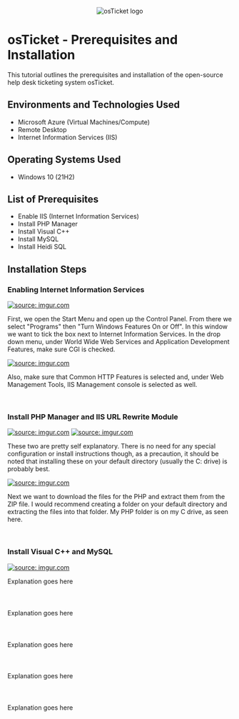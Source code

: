 <p align="center">
<img src="https://i.imgur.com/Clzj7Xs.png" alt="osTicket logo"/>
</p>

<h1>osTicket - Prerequisites and Installation</h1>
This tutorial outlines the prerequisites and installation of the open-source help desk ticketing system osTicket.<br />

<h2>Environments and Technologies Used</h2>

- Microsoft Azure (Virtual Machines/Compute)
- Remote Desktop
- Internet Information Services (IIS)

<h2>Operating Systems Used </h2>

- Windows 10</b> (21H2)

<h2>List of Prerequisites</h2>

- Enable IIS (Internet Information Services)
- Install PHP Manager
- Install Visual C++
- Install MySQL
- Install Heidi SQL

<h2>Installation Steps</h2>

<h3>Enabling Internet Information Services</h3>
<p>
<a href="https://imgur.com/wAAWSLs"><img src="https://i.imgur.com/wAAWSLs.png" title="source: imgur.com" /></a>
</p>
<p>
First, we open the Start Menu and open up the Control Panel. From there we select "Programs" then "Turn Windows Features On or Off". In this window we want to tick the box next to Internet Information Services. In the drop down menu, under World Wide Web Services and Application Development Features, make sure CGI is checked.

<a href="https://imgur.com/7H9Wa0s"><img src="https://i.imgur.com/7H9Wa0s.png?1" title="source: imgur.com" /></a>

Also, make sure that Common HTTP Features is selected and, under Web Management Tools, IIS Management console is selected as well.
</p>
<br />

<h3>Install PHP Manager and IIS URL Rewrite Module</h3>
<p>
<a href="https://imgur.com/jnkI7jX"><img src="https://i.imgur.com/jnkI7jX.png" title="source: imgur.com" /></a>
<a href="https://imgur.com/6g9wfXR"><img src="https://i.imgur.com/6g9wfXR.png" title="source: imgur.com" /></a>
</p>
<p>
These two are pretty self explanatory. There is no need for any special configuration or install instructions though, as a precaution, it should be noted that installing these on your default directory (usually the C: drive) is probably best.
</p>
<p>
<a href="https://imgur.com/viZhZYS"><img src="https://i.imgur.com/viZhZYS.png" title="source: imgur.com" /></a>
</p>
<p>
Next we want to download the files for the PHP and extract them from the ZIP file. I would recommend creating a folder on your default directory and extracting the files into that folder. My PHP folder is on my C drive, as seen here.
</p>
<br />

<h3>Install Visual C++ and MySQL</h3>
<p>
<a href="https://imgur.com/RT2fXLc"><img src="https://i.imgur.com/RT2fXLc.png" title="source: imgur.com" /></a>
</p>
<p>
Explanation goes here
</p>
<br />

<h3></h3>
<p>
<place image here>
</p>
<p>
Explanation goes here
</p>
<br />

<h3></h3>
<p>
<place image here>
</p>
<p>
Explanation goes here
</p>
<br />

<h3></h3>
<p>
<place image here>
</p>
<p>
Explanation goes here
</p>
<br />

<h3></h3>
<p>
<place image here>
</p>
<p>
Explanation goes here
</p>
<br />
